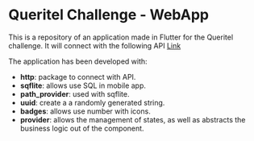 # Queritel Challenge - WebApp

This is a repository of an application made in Flutter for the Queritel challenge. It will connect with the following API [Link](https://api.queritel.com/api/test-lab/demo/item_list.php?key=AdhjyGTrsLoibtqBglfGewEw)

The application has been developed with:

- **http**: package to connect with API.
- **sqflite**: allows use SQL in mobile app.
- **path_provider**: used with sqflite.
- **uuid**: create a a randomly generated string.
- **badges**: allows use number with icons.
- **provider**: allows the management of states, as well as abstracts the business logic out of the component.